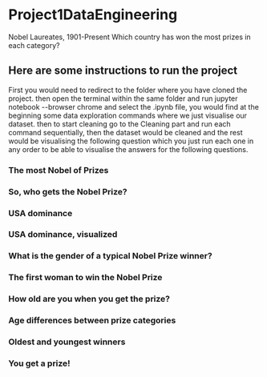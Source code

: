 # Project1DataEngineering
Nobel Laureates, 1901-Present Which country has won the most prizes in each category?

## Here are some instructions to run the project
First you would need to redirect to the folder where you have cloned the project.
then open the terminal within the same folder and run jupyter notebook --browser chrome
and select the .ipynb file, you would find at the beginning some data exploration 
commands where we just visualise our dataset. then to start cleaning go to the 
Cleaning part and run each command sequentially, then the dataset would be cleaned
and the rest would be visualising the following question which you just run each one
in any order to be able to visualise the answers for the following questions.

### The most Nobel of Prizes
### So, who gets the Nobel Prize?
### USA dominance
### USA dominance, visualized
### What is the gender of a typical Nobel Prize winner?
### The first woman to win the Nobel Prize
### How old are you when you get the prize?
### Age differences between prize categories
### Oldest and youngest winners
### You get a prize!
